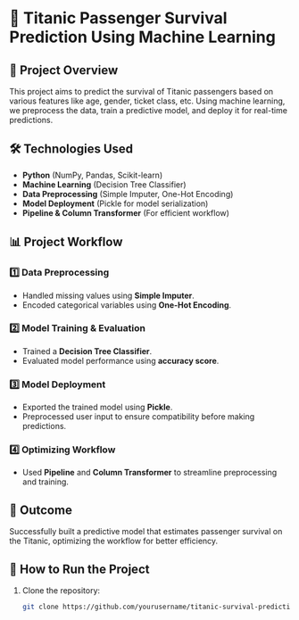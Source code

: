 # 🚢 Titanic Passenger Survival Prediction Using Machine Learning  

## 📌 Project Overview  
This project aims to predict the survival of Titanic passengers based on various features like age, gender, ticket class, etc. Using machine learning, we preprocess the data, train a predictive model, and deploy it for real-time predictions.  

## 🛠️ Technologies Used  
- **Python** (NumPy, Pandas, Scikit-learn)  
- **Machine Learning** (Decision Tree Classifier)  
- **Data Preprocessing** (Simple Imputer, One-Hot Encoding)  
- **Model Deployment** (Pickle for model serialization)  
- **Pipeline & Column Transformer** (For efficient workflow)  

## 📊 Project Workflow  

### 1️⃣ **Data Preprocessing**  
- Handled missing values using **Simple Imputer**.  
- Encoded categorical variables using **One-Hot Encoding**.  

### 2️⃣ **Model Training & Evaluation**  
- Trained a **Decision Tree Classifier**.  
- Evaluated model performance using **accuracy score**.  

### 3️⃣ **Model Deployment**  
- Exported the trained model using **Pickle**.  
- Preprocessed user input to ensure compatibility before making predictions.  

### 4️⃣ **Optimizing Workflow**  
- Used **Pipeline** and **Column Transformer** to streamline preprocessing and training.  

## 🎯 Outcome  
Successfully built a predictive model that estimates passenger survival on the Titanic, optimizing the workflow for better efficiency.  

## 🚀 How to Run the Project  
1. Clone the repository:  
   ```bash
   git clone https://github.com/yourusername/titanic-survival-prediction.git
